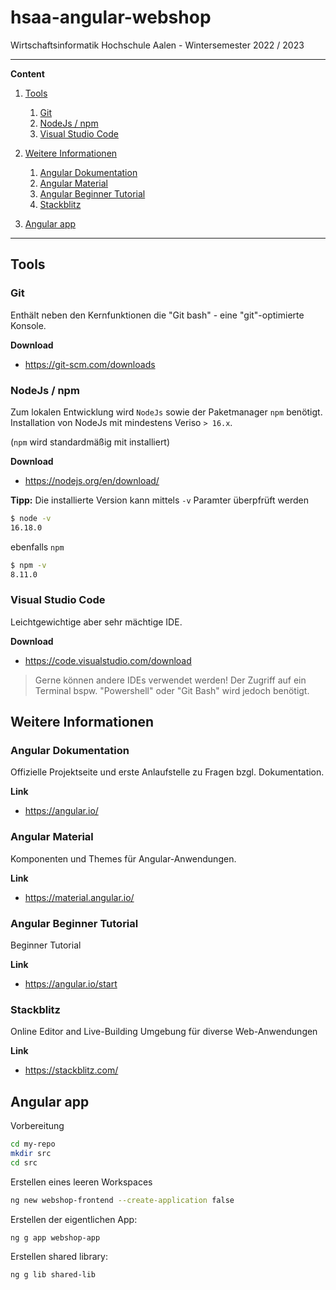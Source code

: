 # hsaa-angular-webshop

Wirtschaftsinformatik Hochschule Aalen - Wintersemester 2022 / 2023

---

**Content**

1. [Tools](#tools)
   1. [Git](#git)
   1. [NodeJs / npm](#nodejs-npm)
   1. [Visual Studio Code](#visual-Studio-code)
2. [Weitere Informationen](#weitere-informationen)

   1. [Angular Dokumentation](#angular-dokumentation)
   2. [Angular Material](#angular-material)
   3. [Angular Beginner Tutorial](#angular-beginner-tutorial)
   4. [Stackblitz](#stackblitz)

3. [Angular app](#angular-app)

---

## Tools

### Git

Enthält neben den Kernfunktionen die "Git bash" - eine "git"-optimierte Konsole.

**Download**

- https://git-scm.com/downloads

### NodeJs / npm

Zum lokalen Entwicklung wird `NodeJs` sowie der Paketmanager `npm` benötigt. Installation von NodeJs mit mindestens Veriso `> 16.x`.

(`npm` wird standardmäßig mit installiert)

**Download**

- https://nodejs.org/en/download/

**Tipp:** Die installierte Version kann mittels `-v` Paramter überpfrüft werden

```bash
$ node -v
16.18.0
```

ebenfalls `npm`

```bash
$ npm -v
8.11.0
```

### Visual Studio Code

Leichtgewichtige aber sehr mächtige IDE.

**Download**

- https://code.visualstudio.com/download

> Gerne können andere IDEs verwendet werden! Der Zugriff auf ein Terminal bspw. "Powershell" oder "Git Bash" wird jedoch benötigt.

## Weitere Informationen

### Angular Dokumentation

Offizielle Projektseite und erste Anlaufstelle zu Fragen bzgl. Dokumentation.

**Link**

- https://angular.io/

### Angular Material

Komponenten und Themes für Angular-Anwendungen.

**Link**

- https://material.angular.io/

### Angular Beginner Tutorial

Beginner Tutorial

**Link**

- https://angular.io/start

### Stackblitz

Online Editor and Live-Building Umgebung für diverse Web-Anwendungen

**Link**

- https://stackblitz.com/

## Angular app

Vorbereitung

```bash
cd my-repo
mkdir src
cd src
```

Erstellen eines leeren Workspaces

```bash
ng new webshop-frontend --create-application false
```

Erstellen der eigentlichen App:

```bash
ng g app webshop-app
```

Erstellen shared library:

```bash
ng g lib shared-lib
```
